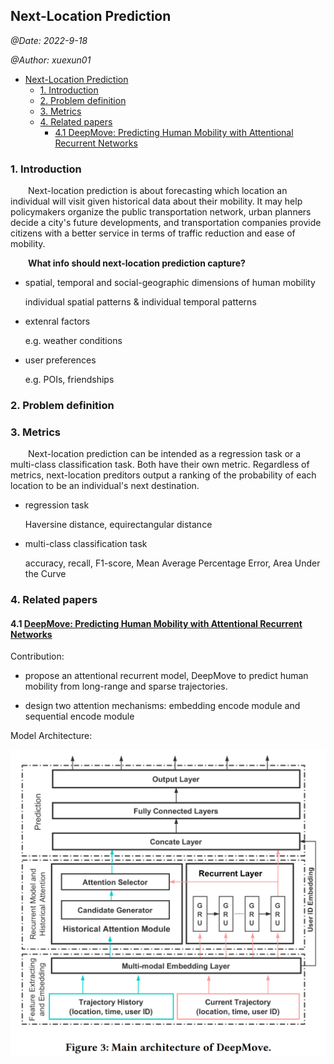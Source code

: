 ## Next-Location Prediction

*@Date: 2022-9-18*

*@Author: xuexun01*
- [Next-Location Prediction](#next-location-prediction)
  - [1. Introduction](#1-introduction)
  - [2. Problem definition](#2-problem-definition)
  - [3. Metrics](#3-metrics)
  - [4. Related papers](#4-related-papers)
    - [4.1 DeepMove: Predicting Human Mobility with Attentional Recurrent Networks](#41-deepmove-predicting-human-mobility-with-attentional-recurrent-networks)


### 1. Introduction

&emsp;&emsp;Next-location prediction is about forecasting which location an individual will visit given historical data about their mobility. It may help policymakers organize the public transportation network, urban planners decide a city's future developments, and transportation companies provide citizens with a better service in terms of traffic reduction and ease of mobility.

&emsp;&emsp;**What info should next-location prediction capture?**

* spatial, temporal and social-geographic dimensions of human mobility

    individual spatial patterns & individual temporal patterns

* extenral factors

    e.g. weather conditions

* user preferences

    e.g. POIs, friendships


### 2. Problem definition


### 3. Metrics

&emsp;&emsp;Next-location prediction can be intended as a regression task or a multi-class classification task. Both have their own metric. Regardless of metrics, next-location preditors output a ranking of the probability of each location to be an individual's next destination. 

* regression task

    Haversine distance, equirectangular distance

* multi-class classification task

    accuracy, recall, F1-score, Mean Average Percentage Error, Area Under the Curve


### 4. Related papers

#### 4.1 [DeepMove: Predicting Human Mobility with Attentional Recurrent Networks](./DeepMove%3A%20Predicting%20Human%20Mobility%20with%20Attentional%20Recurrent%20Networks.pdf)

Contribution:

* propose an attentional recurrent model, DeepMove to predict human mobility from long-range and sparse trajectories.

* design two attention mechanisms: embedding encode module and sequential encode module

Model Architecture:

![DeepMove](../images/DeepMove_architecture.png)